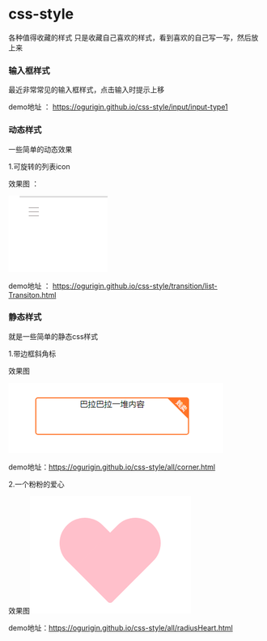 # css-style
各种值得收藏的样式
只是收藏自己喜欢的样式，看到喜欢的自己写一写，然后放上来

### 输入框样式

最近非常常见的输入框样式，点击输入时提示上移

demo地址 ： https://ogurigin.github.io/css-style/input/input-type1

### 动态样式

一些简单的动态效果

1.可旋转的列表icon

效果图 ： 

![](./img/demo1.gif)

demo地址 ： https://ogurigin.github.io/css-style/transition/list-Transiton.html



### 静态样式

就是一些简单的静态css样式

1.带边框斜角标

效果图

![效果图](./img/corner.png)

demo地址：https://ogurigin.github.io/css-style/all/corner.html

2.一个粉粉的爱心

效果图![效果图](./img/heart.png)



demo地址：https://ogurigin.github.io/css-style/all/radiusHeart.html